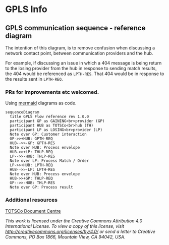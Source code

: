 # GPLS Info

## GPLS communication sequence - reference diagram

The intention of this diagram, is to remove confusion when discussing a network contact point, between communication providers and the hub.

For example, if discussing an issue in which a 404 message is being return to the losing provider from the hub in response to sending match results, the 404 would be referenced as `LPTH-RES`. That 404 would be in response to the results sent in `LPTH-REQ`.

### PRs for improvements etc welcomed.

Using [mermaid](https://mermaid.js.org/intro/) diagrams as code.

```mermaid
sequenceDiagram
  title GPLS Flow reference rev 1.0.0
  participant GP as GAINING<br>provider (GP)
  participant HUB as TOTSCo<br>hub (TH)
  participant LP as LOSING<br>provider (LP)
  Note over GP: Customer interaction
  GP->>+HUB: GPTH-REQ
  HUB-->>-GP: GPTH-RES
  Note over HUB: Process envelope
  HUB->>+LP: THLP-REQ
  LP-->>-HUB: THLP-RES
  Note over LP: Process Match / Order
  LP->>+HUB: LPTH-REQ
  HUB-->>-LP: LPTH-RES
  Note over HUB: Process envelope
  HUB->>+GP: THLP-REQ
  GP-->>-HUB: THLP-RES
  Note over GP: Process result
```


### Additional resources
[TOTSCo Document Centre](https://totsco.org.uk/documents-centre/)

_This work is licensed under the Creative Commons Attribution 4.0 International License. To view a copy of this license, visit http://creativecommons.org/licenses/by/4.0/ or send a letter to Creative Commons, PO Box 1866, Mountain View, CA 94042, USA._
